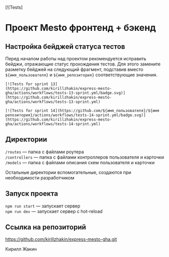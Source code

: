 [![Tests]

# Проект Mesto фронтенд + бэкенд



## Настройка бейджей статуса тестов
Перед началом работы над проектом рекомендуется исправить бейджи, отражающие статус прохождения тестов.
Для этого замените разметку бейджей на следующий фрагмент, подставив вместо `${имя_пользователя}` и `${имя_репозитория}` соответствующие значения.

```
[![Tests for sprint 13]
(https://github.com/kirillzhakin/express-mesto-gha/actions/workflows/tests-13-sprint.yml/badge.svg)]
(https://github.com/kirillzhakin/express-mesto-gha/actions/workflows/tests-13-sprint.yml) 

[![Tests for sprint 14](https://github.com/${имя_пользователя}/${имя репозитория}/actions/workflows/tests-14-sprint.yml/badge.svg)](https://github.com/kirillzhakin/express-mesto-gha/actions/workflows/tests-14-sprint.yml)
```


## Директории

`/routes` — папка с файлами роутера  
`/controllers` — папка с файлами контроллеров пользователя и карточки   
`/models` — папка с файлами описания схем пользователя и карточки  
  
Остальные директории вспомогательные, создаются при необходимости разработчиком

## Запуск проекта

`npm run start` — запускает сервер   
`npm run dev` — запускает сервер с hot-reload


## Ссылка на репозиторий
https://github.com/kirillzhakin/express-mesto-gha.git


Кирилл Жакин
